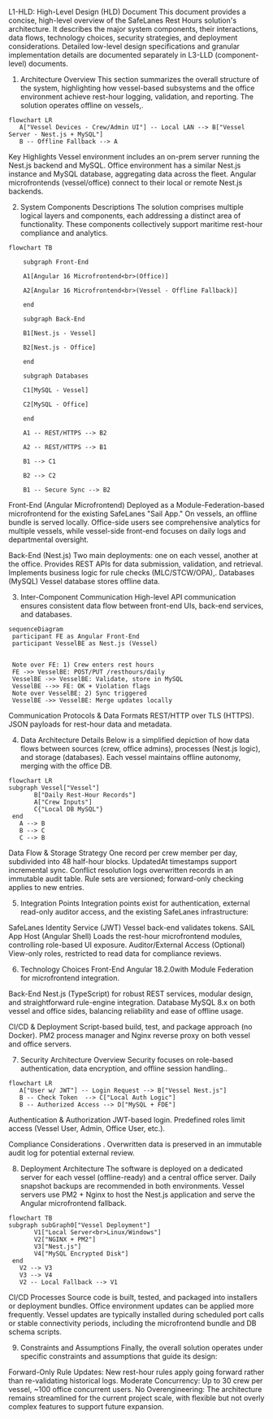 L1-HLD: High-Level Design (HLD) Document
This document provides a concise, high-level overview of the SafeLanes Rest Hours solution's architecture. It describes the major system components, their interactions, data flows, technology choices, security strategies, and deployment considerations. Detailed low-level design specifications and granular implementation details are documented separately in L3-LLD (component-level) documents.


1. Architecture Overview
This section summarizes the overall structure of the system, highlighting how vessel-based subsystems and the office environment achieve rest-hour logging, validation, and reporting. The solution operates offline on vessels,. 

```mermaid
flowchart LR
   A["Vessel Devices - Crew/Admin UI"] -- Local LAN --> B["Vessel Server - Nest.js + MySQL"]
   B -- Offline Fallback --> A
```

Key Highlights
Vessel environment includes an on-prem server running the Nest.js backend and MySQL.
Office environment has a similar Nest.js instance and MySQL database, aggregating data across the fleet.
Angular microfrontends (vessel/office) connect to their local or remote Nest.js backends.




2. System Components Descriptions
The solution comprises multiple logical layers and components, each addressing a distinct area of functionality. These components collectively support maritime rest-hour compliance and analytics.

```mermaid
flowchart TB

    subgraph Front-End

    A1[Angular 16 Microfrontend<br>(Office)] 

    A2[Angular 16 Microfrontend<br>(Vessel - Offline Fallback)]

    end

    subgraph Back-End

    B1[Nest.js - Vessel]

    B2[Nest.js - Office]

    end

    subgraph Databases

    C1[MySQL - Vessel]

    C2[MySQL - Office]

    end

    A1 -- REST/HTTPS --> B2

    A2 -- REST/HTTPS --> B1

    B1 --> C1

    B2 --> C2

    B1 -- Secure Sync --> B2
```

Front-End (Angular Microfrontend)
Deployed as a Module-Federation-based microfrontend for the existing SafeLanes "Sail App."
On vessels, an offline bundle is served locally.
Office-side users see comprehensive analytics for multiple vessels, while vessel-side front-end focuses on daily logs and departmental oversight.


Back-End (Nest.js)
Two main deployments: one on each vessel, another at the office.
Provides REST APIs for data submission, validation, and retrieval.
Implements business logic for rule checks (MLC/STCW/OPA),.
Databases (MySQL)
Vessel database stores offline data.






3. Inter-Component Communication
High-level API communication ensures consistent data flow between front-end UIs, back-end services, and databases. 

```mermaid
sequenceDiagram
 participant FE as Angular Front-End
 participant VesselBE as Nest.js (Vessel)


 Note over FE: 1) Crew enters rest hours
 FE ->> VesselBE: POST/PUT /resthours/daily
 VesselBE ->> VesselBE: Validate, store in MySQL
 VesselBE -->> FE: OK + Violation flags
 Note over VesselBE: 2) Sync triggered
 VesselBE ->> VesselBE: Merge updates locally
```

Communication Protocols & Data Formats
REST/HTTP over TLS (HTTPS).
JSON payloads for rest-hour data and metadata.


4. Data Architecture Details
Below is a simplified depiction of how data flows between sources (crew, office admins), processes (Nest.js logic), and storage (databases). Each vessel maintains offline autonomy, merging with the office DB.

```mermaid
flowchart LR
subgraph Vessel["Vessel"]
       B["Daily Rest-Hour Records"]
       A["Crew Inputs"]
       C{"Local DB MySQL"}
 end
   A --> B
   B --> C
   C --> B
```

Data Flow & Storage Strategy
One record per crew member per day, subdivided into 48 half-hour blocks.
UpdatedAt timestamps support incremental sync.
Conflict resolution logs overwritten records in an immutable audit table.
Rule sets are versioned; forward-only checking applies to new entries.


5. Integration Points
Integration points exist for authentication, external read-only auditor access, and the existing SafeLanes infrastructure:

SafeLanes Identity Service (JWT)
Vessel back-end validates tokens.
SAIL App Host (Angular Shell)
Loads the rest-hour microfrontend modules, controlling role-based UI exposure.
Auditor/External Access (Optional)
View-only roles, restricted to read data for compliance reviews.


6. Technology Choices
Front-End
Angular 18.2.0with Module Federation for microfrontend integration.


Back-End
Nest.js (TypeScript) for robust REST services, modular design, and straightforward rule-engine integration.
Database
MySQL 8.x on both vessel and office sides, balancing reliability and ease of offline usage.


CI/CD & Deployment
Script-based build, test, and package approach (no Docker).
PM2 process manager and Nginx reverse proxy on both vessel and office servers.


7. Security Architecture Overview
Security focuses on role-based authentication, data encryption, and offline session handling..

```mermaid
flowchart LR
   A["User w/ JWT"] -- Login Request --> B["Vessel Nest.js"]
   B -- Check Token  --> C["Local Auth Logic"]
   B -- Authorized Access --> D["MySQL + FDE"]
```

Authentication & Authorization
JWT-based login.
Predefined roles limit access (Vessel User, Admin, Office User, etc.).


Compliance Considerations
.
Overwritten data is preserved in an immutable audit log for potential external review.


8. Deployment Architecture
The software is deployed on a dedicated server for each vessel (offline-ready) and a central office server. Daily snapshot backups are recommended in both environments. Vessel servers use PM2 + Nginx to host the Nest.js application and serve the Angular microfrontend fallback.

```mermaid
flowchart TB
subgraph subGraph0["Vessel Deployment"]
       V1["Local Server<br>Linux/Windows"]
       V2["NGINX + PM2"]
       V3["Nest.js"]
       V4["MySQL Encrypted Disk"]
 end
   V2 --> V3
   V3 --> V4
   V2 -- Local Fallback --> V1
```

CI/CD Processes
Source code is built, tested, and packaged into installers or deployment bundles.
Office environment updates can be applied more frequently.
Vessel updates are typically installed during scheduled port calls or stable connectivity periods, including the microfrontend bundle and DB schema scripts.


9. Constraints and Assumptions
Finally, the overall solution operates under specific constraints and assumptions that guide its design:

Forward-Only Rule Updates: New rest-hour rules apply going forward rather than re-validating historical logs.
Moderate Concurrency: Up to 30 crew per vessel, ~100 office concurrent users.
No Overengineering: The architecture remains streamlined for the current project scale, with flexible but not overly complex features to support future expansion.

